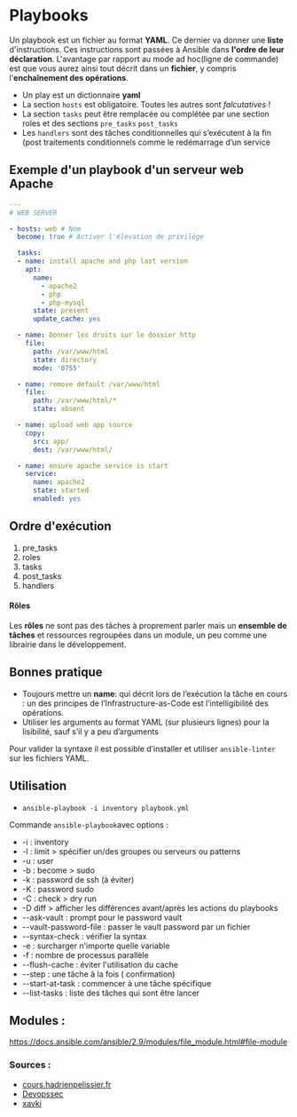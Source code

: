 # Playbooks

Un playbook est un fichier au format **YAML**. Ce dernier va donner une **liste** d'instructions. Ces instructions sont passées à Ansible dans **l'ordre de leur déclaration**. L'avantage par rapport au mode ad hoc(ligne de commande) est que vous aurez ainsi tout décrit dans un **fichier**, y compris l'**enchaînement des opérations**.



- Un play est un dictionnaire **yaml**
- La section `hosts` est obligatoire. Toutes les autres sont *falcutatives* !
- La section `tasks` peut être remplacée ou complétée par une section roles et des sections `pre_tasks` `post_tasks`
- Les `handlers` sont des tâches conditionnelles qui s’exécutent à la fin (post traitements conditionnels comme le redémarrage d’un service
## Exemple d'un playbook d'un serveur web Apache

```yaml title="playbook.yml"
---
# WEB SERVER

- hosts: web # Nom 
  become: true # Activer l'élevation de privilège 

  tasks:
  - name: install apache and php last version
    apt:
      name:
        - apache2
        - php
        - php-mysql
      state: present
      update_cache: yes 

  - name: Donner les droits sur le dossier http
    file:
      path: /var/www/html
      state: directory
      mode: '0755'

  - name: remove default /var/www/html
    file:
      path: /var/www/html/*
      state: absent

  - name: upload web app source
    copy:
      src: app/
      dest: /var/www/html/

  - name: ensure apache service is start
    service:
      name: apache2
      state: started
      enabled: yes
```

## Ordre d'exécution

1. pre_tasks
2. roles
3. tasks
4. post_tasks
5. handlers

#### Rôles

Les **rôles** ne sont pas des tâches à proprement parler mais un **ensemble de tâches** et ressources regroupées dans un module, un peu comme une librairie dans le développement. 

## Bonnes pratique

- Toujours mettre un **name**: qui décrit lors de l’exécution la tâche en cours : un des principes de l’Infrastructure-as-Code est l’intelligibilité des opérations.
- Utiliser les arguments au format YAML (sur plusieurs lignes) pour la lisibilité, sauf s’il y a peu d’arguments

Pour valider la syntaxe il est possible d’installer et utiliser `ansible-linter` sur les fichiers YAML.

## Utilisation 

- `ansible-playbook -i inventory playbook.yml`

Commande `ansible-playbook`avec options :

- -i : inventory
- -l : limit > spécifier un/des groupes ou serveurs ou patterns
- -u : user
- -b : become > sudo
- -k : password de ssh (à éviter)
- -K : password sudo
- -C : check > dry run
- -D diff > afficher les différences avant/après les actions du playbooks
- --ask-vault : prompt pour le password vault
- --vault-password-file : passer le vault password par un fichier
- --syntax-check : vérifier la syntax
- -e : surcharger n'importe quelle variable
- -f : nombre de processus parallèle
- --flush-cache : éviter l'utilisation du cache
- --step : une tâche à la fois ( confirmation)
- --start-at-task : commencer à une tâche spécifique
- --list-tasks : liste des tâches qui sont être lancer

## Modules : 

https://docs.ansible.com/ansible/2.9/modules/file_module.html#file-module

### Sources :

- [cours.hadrienpelissier.fr](https://cours.hadrienpelissier.fr/01-ansible/cours2/#remarques-de-syntaxe)
- [Devopssec](https://devopssec.fr/article/executez-premieres-commandes-ansible)
- [xavki](https://gitlab.com/xavki/presentation-ansible-fr/-/blob/master/11-premier-playbook/slides.md)